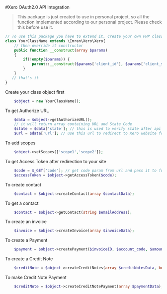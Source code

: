 #Xero OAuth2.0 API Integration

> This package is just created to use in personal project, so all the function implemented according to our personal project. Please check this before use it.

```php
// To use this package you have to extend it, create your own PHP class and extend this.
class YourClassName extends \Imran\Xero\Xero{
    // then override it constructor
    public function __construct(array $params)
    {
        if(!empty($params)) {
            parent::__construct($params['client_id'], $params['client_secret'], $params['redirect_uri']);
        }
    }
   // that's it
}
```
Create your class object first
```php
    $object = new YourClassName();
```
To get Authorize URL
```php
    $data = $object->getAuthorizeURL();
    // it will return array containing URL and State Code
    $state = $data['state']; // this is used to verify state after api redirect to prevent xss
    $url = $data['url']; // use this url to redirect to Xero website for Authentication
```
To add scopes
```php
    $object->setScopes(['scope1','scope2']);
```
To get Access Token after redirection to your site
```php
    $code = $_GET['code']; // get code param from url and pass it to function
    $accessToken = $object->getAccessToken($code);
```
To create contact
```php
    $contact = $object->createContact(array $contactData);
```
To get a contact
```php
    $contact = $object->getContact(string $emailAddress);
```

To create an invoice
```php
    $invoice = $object->createInvoice(array $invoiceData);
```
To create a Payment
```php
    $payment = $object->createPayment($invoiceID, $account_code, $amount, $date);
```
To create a Credit Note
```php
    $creditNote = $object->createCreditNotes(array $creditNotesData, bool $returnObj = false);
```
To make Credit Note Payment
```php
    $creditNote = $object->createCreditNotePayment(array $paymentData);
```
